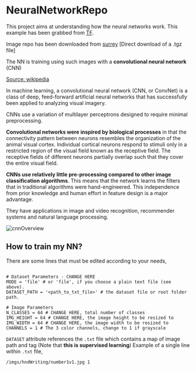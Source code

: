 # NeuralNetworkRepo

This project aims at understanding how the neural networks work. This example has been grabbed from 
[TF](https://github.com/tensorflow/tensorflow). 

Image repo has been downloaded from [surrey](http://www.ee.surrey.ac.uk/CVSSP/demos/chars74k/EnglishHnd.tgz) [Direct download of a .tgz file]

The NN is training using such images with a **convolutional neural network** (CNN)

[Source: wikipedia](https://en.wikipedia.org/wiki/Convolutional_neural_network)

In machine learning, a convolutional neural network (CNN, or ConvNet) is a class of deep, feed-forward artificial neural networks that has successfully been applied to analyzing visual imagery.

CNNs use a variation of multilayer perceptrons designed to require minimal preprocessing.

**Convolutional networks were inspired by biological processes** in that the connectivity pattern between neurons resembles the organization of the animal visual cortex. Individual cortical neurons respond to stimuli only in a restricted region of the visual field known as the receptive field. The receptive fields of different neurons partially overlap such that they cover the entire visual field.

**CNNs use relatively little pre-processing compared to other image classification algorithms**. This means that the network learns the filters that in traditional algorithms were hand-engineered. This independence from prior knowledge and human effort in feature design is a major advantage.

They have applications in image and video recognition, recommender systems and natural language processing.

![cnnOverview](https://camo.githubusercontent.com/9e6e118e373b1ca1b8b53c8a70d4baf08840d768/68747470733a2f2f7777772e6d617468776f726b732e636f6d2f636f6e74656e742f6d617468776f726b732f7777772f656e2f646973636f766572792f636f6e766f6c7574696f6e616c2d6e657572616c2d6e6574776f726b2f6a63723a636f6e74656e742f6d61696e5061727379732f696d6167655f636f70792e61646170742e66756c6c2e686967682e6a70672f313439373837363337323939332e6a7067)

## How to train my NN?

There are some lines that must be edited according to your needs,

```

# Dataset Parameters - CHANGE HERE
MODE = 'file' # or 'file', if you choose a plain text file (see above).
DATASET_PATH = '<path_to_txt_file>' # the dataset file or root folder path.

# Image Parameters
N_CLASSES = 64 # CHANGE HERE, total number of classes
IMG_HEIGHT = 64 # CHANGE HERE, the image height to be resized to
IMG_WIDTH = 64 # CHANGE HERE, the image width to be resized to
CHANNELS = 1 # The 3 color channels, change to 1 if grayscale

```

``DATASET`` attribute references the ``.txt`` file which contains a map of image path and tag (Note that **this is supervised learning**)
Example of a single line within ``.txt`` file,

``/imgs/hndWriting/number1v1.jpg 1``
